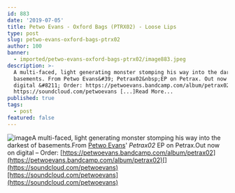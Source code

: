```yaml
---
id: 883
date: '2019-07-05'
title: Petwo Evans - Oxford Bags (PTRX02) - Loose Lips
type: post
slug: petwo-evans-oxford-bags-ptrx02
author: 100
banner:
  - imported/petwo-evans-oxford-bags-ptrx02/image883.jpeg
description: >-
  A multi-faced, light generating monster stomping his way into the darkest of
  basements. From Petwo Evans&#39; Petrax02&nbsp;EP on Petrax. Out now on
  digital &#8211; Order: https://petwoevans.bandcamp.com/album/petrax02
  https://soundcloud.com/petwoevans [...]Read More...
published: true
tags:
  - post
featured: false
---
```

![image](../imported/petwo-evans-oxford-bags-ptrx02/image883.jpeg)A multi-faced, light generating monster stomping his way into the darkest of basements.From [Petwo Evans](https://petwoevans.bandcamp.com)' _Petrax02_ EP on Petrax.Out now on digital – Order: [](https://petwoevans.bandcamp.com/album/petrax02)[https://petwoevans.bandcamp.com/album/petrax02](https://petwoevans.bandcamp.com/album/petrax02)[](https://soundcloud.com/petwoevans)[https://soundcloud.com/petwoevans](https://soundcloud.com/petwoevans)
